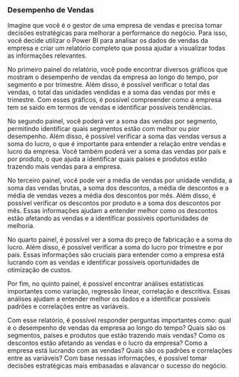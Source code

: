 ### Desempenho de Vendas

Imagine que você é o gestor de uma empresa de vendas e precisa tomar decisões estratégicas para melhorar a performance do negócio. Para isso, você decide utilizar o Power BI para analisar os dados de vendas da empresa e criar um relatório completo que possa ajudar a visualizar todas as informações relevantes.

No primeiro painel do relatório, você pode encontrar diversos gráficos que mostram o desempenho de vendas da empresa ao longo do tempo, por segmento e por trimestre. Além disso, é possível verificar o total das vendas, o total das unidades vendidas e a soma das vendas por mês e trimestre. Com esses gráficos, é possível compreender como a empresa tem se saído em termos de vendas e identificar possíveis tendências.

No segundo painel, você poderá ver a soma das vendas por segmento, permitindo identificar quais segmentos estão com melhor ou pior desempenho. Além disso, é possível verificar a soma das vendas versus a soma do lucro, o que é importante para entender a relação entre vendas e lucro da empresa. Você também poderá ver a soma das vendas por país e por produto, o que ajuda a identificar quais países e produtos estão trazendo mais vendas para a empresa.

No terceiro painel, você pode ver a média de vendas por unidade vendida, a soma das vendas brutas, a soma dos descontos, a média de descontos e a média de vendas vezes a média dos descontos por mês. Além disso, é possível verificar os descontos por produto e a soma dos descontos por mês. Essas informações ajudam a entender melhor como os descontos estão afetando as vendas e a identificar possíveis oportunidades de melhoria.

No quarto painel, é possível ver a soma do preço de fabricação e a soma do lucro. Além disso, é possível verificar a soma do lucro por trimestre e por país. Essas informações são cruciais para entender como a empresa está lucrando com as vendas e identificar possíveis oportunidades de otimização de custos.

Por fim, no quinto painel, é possível encontrar análises estatísticas importantes como variação, regressão linear, correlação e descritiva. Essas análises ajudam a entender melhor os dados e a identificar possíveis padrões e correlações entre as variáveis.

Com esse relatório, é possível responder perguntas importantes como: qual é o desempenho de vendas da empresa ao longo do tempo? Quais são os segmentos, países e produtos que estão trazendo mais vendas? Como os descontos estão afetando as vendas e o lucro da empresa? Como a empresa está lucrando com as vendas? Quais são os padrões e correlações entre as variáveis?
Com base nessas informações, é possível tomar decisões estratégicas mais embasadas e alavancar o sucesso do negócio.
